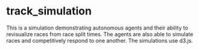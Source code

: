 # track_simulation

This is a simulation demonstrating autonomous agents and their ability to revisualize races from race split times. 
The agents are also able to simulate races and competitively respond to one another. The simulations use d3.js.
